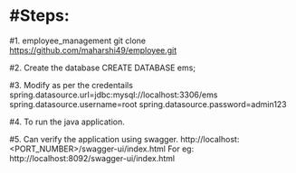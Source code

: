 #Steps:
=====
#1. employee_management
git clone https://github.com/maharshi49/employee.git

#2. Create the database
CREATE DATABASE ems;

#3. Modify as per the credentails
spring.datasource.url=jdbc:mysql://localhost:3306/ems
spring.datasource.username=root
spring.datasource.password=admin123

#4. To run the java application.

#5. Can verify the application using swagger.
http://localhost:<PORT_NUMBER>/swagger-ui/index.html
For eg: http://localhost:8092/swagger-ui/index.html



